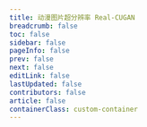 ```yaml
---
title: 动漫图片超分辨率 Real-CUGAN
breadcrumb: false
toc: false
sidebar: false
pageInfo: false
prev: false
next: false
editLink: false
lastUpdated: false
contributors: false
article: false
containerClass: custom-container
---
```



<RealcuganNcnnWebassembly></RealcuganNcnnWebassembly>

<script setup lang="ts">
import RealcuganNcnnWebassembly from "@RealcuganNcnnWebassembly";
</script>
<style>
.custom-container .theme-hope-content{
    margin: 0;
    max-width: 100%;
}
</style>
